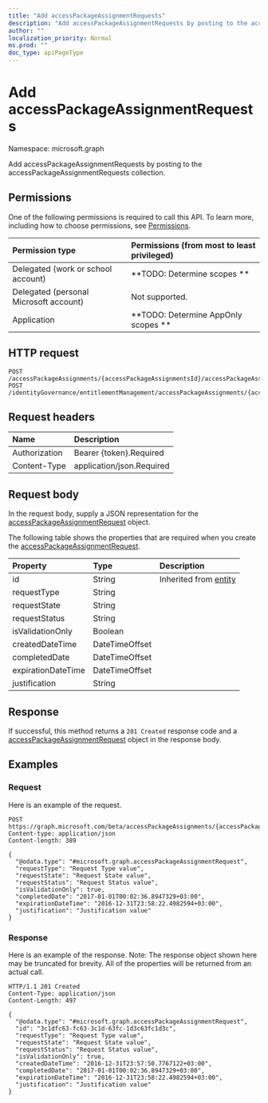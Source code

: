 ```yaml
---
title: "Add accessPackageAssignmentRequests"
description: "Add accessPackageAssignmentRequests by posting to the accessPackageAssignmentRequests collection."
author: ""
localization_priority: Normal
ms.prod: ""
doc_type: apiPageType
---
```


# Add accessPackageAssignmentRequests

Namespace: microsoft.graph

Add accessPackageAssignmentRequests by posting to the accessPackageAssignmentRequests collection.

## Permissions
One of the following permissions is required to call this API. To learn more, including how to choose permissions, see [Permissions](/concepts/permissions-reference.md).

|Permission type|Permissions (from most to least privileged)|
|:---|:---|
|Delegated (work or school account)|**TODO: Determine scopes **|
|Delegated (personal Microsoft account)|Not supported.|
|Application|**TODO: Determine AppOnly scopes **|

## HTTP request
<!-- {
  "blockType": "ignored"
}
-->
``` http
POST /accessPackageAssignments/{accessPackageAssignmentsId}/accessPackageAssignmentRequests/$ref
POST /identityGovernance/entitlementManagement/accessPackageAssignments/{accessPackageAssignmentId}/accessPackageAssignmentRequests/$ref
```

## Request headers
|Name|Description|
|:---|:---|
|Authorization|Bearer {token}.Required|
|Content-Type|application/json.Required|

## Request body
In the request body, supply a JSON representation for the [accessPackageAssignmentRequest](../resources/accesspackageassignmentrequest.md) object.

The following table shows the properties that are required when you create the [accessPackageAssignmentRequest](../resources/accesspackageassignmentrequest.md).

|Property|Type|Description|
|:---|:---|:---|
|id|String| Inherited from [entity](../resources/entity.md)|
|requestType|String||
|requestState|String||
|requestStatus|String||
|isValidationOnly|Boolean||
|createdDateTime|DateTimeOffset||
|completedDate|DateTimeOffset||
|expirationDateTime|DateTimeOffset||
|justification|String||



## Response
If successful, this method returns a `201 Created` response code and a [accessPackageAssignmentRequest](../resources/accesspackageassignmentrequest.md) object in the response body.

## Examples

### Request
Here is an example of the request.
<!-- {
  "blockType": "request",
  "name": "create_accesspackageassignmentrequest_from_accesspackageassignmentrequests"
}
-->
``` http
POST https://graph.microsoft.com/beta/accessPackageAssignments/{accessPackageAssignmentsId}/accessPackageAssignmentRequests
Content-type: application/json
Content-length: 389

{
  "@odata.type": "#microsoft.graph.accessPackageAssignmentRequest",
  "requestType": "Request Type value",
  "requestState": "Request State value",
  "requestStatus": "Request Status value",
  "isValidationOnly": true,
  "completedDate": "2017-01-01T00:02:36.8947329+03:00",
  "expirationDateTime": "2016-12-31T23:58:22.4982594+03:00",
  "justification": "Justification value"
}
```

### Response
Here is an example of the response. Note: The response object shown here may be truncated for brevity. All of the properties will be returned from an actual call.
<!-- {
  "blockType": "response",
  "truncated": true,
  "@odata.type": "microsoft.graph.accesspackageassignmentrequest"
}
-->
``` http
HTTP/1.1 201 Created
Content-Type: application/json
Content-Length: 497

{
  "@odata.type": "#microsoft.graph.accessPackageAssignmentRequest",
  "id": "3c1dfc63-fc63-3c1d-63fc-1d3c63fc1d3c",
  "requestType": "Request Type value",
  "requestState": "Request State value",
  "requestStatus": "Request Status value",
  "isValidationOnly": true,
  "createdDateTime": "2016-12-31T23:57:50.7767122+03:00",
  "completedDate": "2017-01-01T00:02:36.8947329+03:00",
  "expirationDateTime": "2016-12-31T23:58:22.4982594+03:00",
  "justification": "Justification value"
}
```

